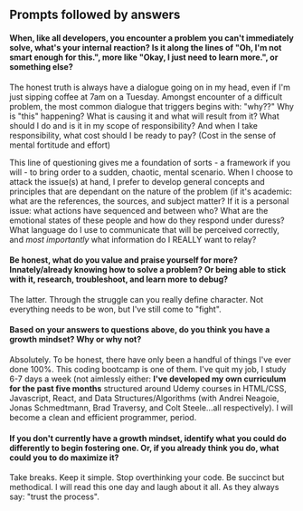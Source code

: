 ## Prompts followed by answers

#### When, like all developers, you encounter a problem you can't immediately solve, what's your internal reaction? Is it along the lines of "Oh, I'm not smart enough for this.", more like "Okay, I just need to learn more.", or something else?

The honest truth is always have a dialogue going on in my head, even if I'm just sipping coffee at 7am on a Tuesday. Amongst encounter of a difficult problem, the most common dialogue that triggers begins with: "why??" Why is "this" happening? What is causing it and what will result from it? What should I do and is it in my scope of responsibility? And when I take responsibility, what cost should I be ready to pay? (Cost in the sense of mental fortitude and effort)

This line of questioning gives me a foundation of sorts - a framework if you will - to bring order to a sudden, chaotic, mental scenario. When I choose to attack the issue(s) at hand, I prefer to develop general concepts and principles that are dependant on the nature of the problem (if it's academic: what are the references, the sources, and subject matter? If it is a personal issue: what actions have sequenced and between who? What are the emotional states of these people and how do they respond under duress? What language do I use to communicate that will be perceived correctly, and *most importantly* what information do I REALLY want to relay?

#### Be honest, what do you value and praise yourself for more? Innately/already knowing how to solve a problem? Or being able to stick with it, research, troubleshoot, and learn more to debug?

The latter. Through the struggle can you really define character. Not everything needs to be won, but I've still come to "fight".

#### Based on your answers to questions above, do you think you have a growth mindset? Why or why not?

Absolutely. To be honest, there have only been a handful of things I've ever done 100%. This coding bootcamp is one of them. I've quit my job, I study 6-7 days a week (not aimlessly either: **I've developed my own curriculum for the past five months** structured around Udemy courses in HTML/CSS, Javascript, React, and Data Structures/Algorithms (with Andrei Neagoie, Jonas Schmedtmann, Brad Traversy, and Colt Steele...all respectively). I will become a clean and efficient programmer, period.

#### If you don't currently have a growth mindset, identify what you could do differently to begin fostering one. Or, if you already think you do, what could you to do maximize it?

Take breaks. Keep it simple. Stop overthinking your code. Be succinct but methodical. I will read this one day and laugh about it all. As they always say: "trust the process".
